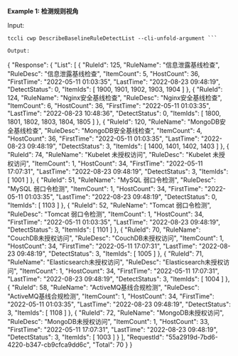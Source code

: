 **Example 1: 检测规则视角**



Input: 

```
tccli cwp DescribeBaselineRuleDetectList --cli-unfold-argument ```

Output: 
```
{
    "Response": {
        "List": [
            {
                "RuleId": 125,
                "RuleName": "信息泄露基线检查",
                "RuleDesc": "信息泄露基线检查",
                "ItemCount": 5,
                "HostCount": 36,
                "FirstTime": "2022-05-11 01:03:35",
                "LastTime": "2022-08-23 09:48:19",
                "DetectStatus": 0,
                "ItemIds": [
                    1900,
                    1901,
                    1902,
                    1903,
                    1904
                ]
            },
            {
                "RuleId": 124,
                "RuleName": "Nginx安全基线检查",
                "RuleDesc": "Nginx安全基线检查",
                "ItemCount": 6,
                "HostCount": 36,
                "FirstTime": "2022-05-11 01:03:35",
                "LastTime": "2022-08-23 10:48:36",
                "DetectStatus": 0,
                "ItemIds": [
                    1800,
                    1801,
                    1802,
                    1803,
                    1804,
                    1805
                ]
            },
            {
                "RuleId": 120,
                "RuleName": "MongoDB安全基线检查",
                "RuleDesc": "MongoDB安全基线检查",
                "ItemCount": 4,
                "HostCount": 36,
                "FirstTime": "2022-05-11 01:03:35",
                "LastTime": "2022-08-23 09:48:19",
                "DetectStatus": 3,
                "ItemIds": [
                    1400,
                    1401,
                    1402,
                    1403
                ]
            },
            {
                "RuleId": 74,
                "RuleName": "Kubelet 未授权访问",
                "RuleDesc": "Kubelet 未授权访问",
                "ItemCount": 1,
                "HostCount": 34,
                "FirstTime": "2022-05-11 17:07:31",
                "LastTime": "2022-08-23 09:48:19",
                "DetectStatus": 3,
                "ItemIds": [
                    1001
                ]
            },
            {
                "RuleId": 51,
                "RuleName": "MySQL 弱口令检测",
                "RuleDesc": "MySQL 弱口令检测",
                "ItemCount": 1,
                "HostCount": 34,
                "FirstTime": "2022-05-11 01:03:35",
                "LastTime": "2022-08-23 09:48:19",
                "DetectStatus": 0,
                "ItemIds": [
                    1103
                ]
            },
            {
                "RuleId": 52,
                "RuleName": "Tomcat 弱口令检测",
                "RuleDesc": "Tomcat 弱口令检测",
                "ItemCount": 1,
                "HostCount": 34,
                "FirstTime": "2022-05-11 01:03:35",
                "LastTime": "2022-08-23 09:48:19",
                "DetectStatus": 3,
                "ItemIds": [
                    1101
                ]
            },
            {
                "RuleId": 70,
                "RuleName": "CouchDB未授权访问",
                "RuleDesc": "CouchDB未授权访问",
                "ItemCount": 1,
                "HostCount": 34,
                "FirstTime": "2022-05-11 17:07:31",
                "LastTime": "2022-08-23 09:48:19",
                "DetectStatus": 3,
                "ItemIds": [
                    1005
                ]
            },
            {
                "RuleId": 71,
                "RuleName": "Elasticsearch未授权访问",
                "RuleDesc": "Elasticsearch未授权访问",
                "ItemCount": 1,
                "HostCount": 34,
                "FirstTime": "2022-05-11 17:07:31",
                "LastTime": "2022-08-23 09:48:19",
                "DetectStatus": 3,
                "ItemIds": [
                    1004
                ]
            },
            {
                "RuleId": 58,
                "RuleName": "ActiveMQ基线合规检测",
                "RuleDesc": "ActiveMQ基线合规检测",
                "ItemCount": 1,
                "HostCount": 34,
                "FirstTime": "2022-05-11 01:03:35",
                "LastTime": "2022-08-23 09:48:19",
                "DetectStatus": 3,
                "ItemIds": [
                    1108
                ]
            },
            {
                "RuleId": 72,
                "RuleName": "MongoDB未授权访问",
                "RuleDesc": "MongoDB未授权访问",
                "ItemCount": 1,
                "HostCount": 33,
                "FirstTime": "2022-05-11 17:07:31",
                "LastTime": "2022-08-23 09:48:19",
                "DetectStatus": 3,
                "ItemIds": [
                    1003
                ]
            }
        ],
        "RequestId": "55a2919d-7bd6-4220-b347-cb9cfca9dd6c",
        "Total": 70
    }
}
```

